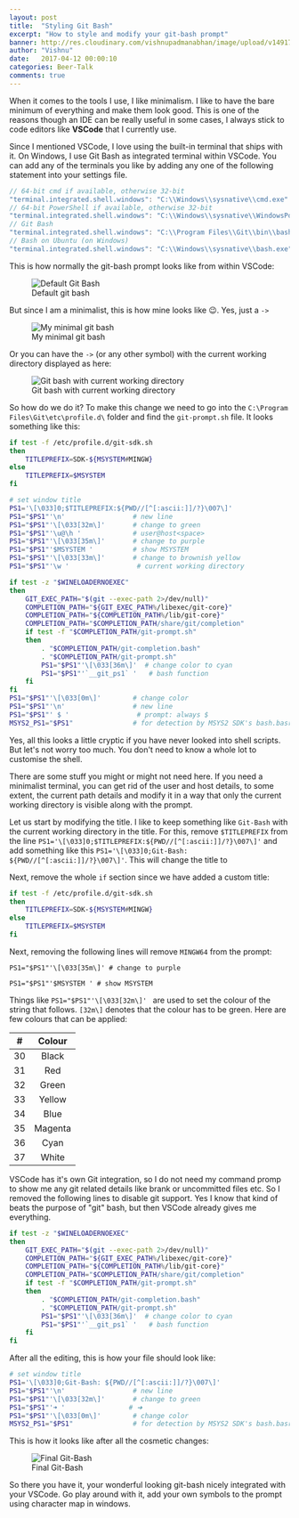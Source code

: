 ```yaml
---
layout: post
title:  "Styling Git Bash"
excerpt: "How to style and modify your git-bash prompt"
banner: http://res.cloudinary.com/vishnupadmanabhan/image/upload/v1491716273/git-win.png
author: "Vishnu"
date:   2017-04-12 00:00:10
categories: Beer-Talk
comments: true
---
```

When it comes to the tools I use, I like minimalism. I like to have the bare minimum of everything and make them look good. This is one of the reasons though an IDE can be really useful in some cases, I always stick to code editors like **VSCode** that I currently use.

Since I mentioned VSCode, I love using the built-in terminal that ships with it. On Windows, I use Git Bash as integrated terminal within VSCode. You can add any of the terminals you like by adding any one of the following statement into your settings file.

```js
// 64-bit cmd if available, otherwise 32-bit
"terminal.integrated.shell.windows": "C:\\Windows\\sysnative\\cmd.exe"
// 64-bit PowerShell if available, otherwise 32-bit
"terminal.integrated.shell.windows": "C:\\Windows\\sysnative\\WindowsPowerShell\\v1.0\\powershell.exe"
// Git Bash
"terminal.integrated.shell.windows": "C:\\Program Files\\Git\\bin\\bash.exe"
// Bash on Ubuntu (on Windows)
"terminal.integrated.shell.windows": "C:\\Windows\\sysnative\\bash.exe"
```

This is how normally the git-bash prompt looks like from within VSCode:

<figure>
  <img src="http://res.cloudinary.com/vishnupadmanabhan/image/upload/v1491753329/git/original.jpg" alt="Default Git Bash">
  <figcaption>Default git bash</figcaption>
</figure>

But since I am a minimalist, this is how mine looks like :wink:. Yes, just a `->`

<figure>
  <img src="http://res.cloudinary.com/vishnupadmanabhan/image/upload/v1491753329/git/transformed.jpg" alt="My minimal git bash">
  <figcaption>My minimal git bash</figcaption>
</figure>

Or you can have the `->` (or any other symbol) with the current working directory displayed as here:

<figure>
  <img src="http://res.cloudinary.com/vishnupadmanabhan/image/upload/v1491799242/git/withdir.jpg" alt="Git bash with current working directory">
  <figcaption>Git bash with current working directory</figcaption>
</figure>

So how do we do it? To make this change we need to go into the `C:\Program Files\Git\etc\profile.d\` folder and find the `git-prompt.sh` file. It looks something like this:

```bash
if test -f /etc/profile.d/git-sdk.sh
then
    TITLEPREFIX=SDK-${MSYSTEM#MINGW}
else
    TITLEPREFIX=$MSYSTEM
fi

# set window title
PS1='\[\033]0;$TITLEPREFIX:${PWD//[^[:ascii:]]/?}\007\]' 
PS1="$PS1"'\n'                 # new line
PS1="$PS1"'\[\033[32m\]'       # change to green
PS1="$PS1"'\u@\h '             # user@host<space>
PS1="$PS1"'\[\033[35m\]'       # change to purple 
PS1="$PS1"'$MSYSTEM '          # show MSYSTEM
PS1="$PS1"'\[\033[33m\]'       # change to brownish yellow
PS1="$PS1"'\w '                 # current working directory

if test -z "$WINELOADERNOEXEC"
then
    GIT_EXEC_PATH="$(git --exec-path 2>/dev/null)"
    COMPLETION_PATH="${GIT_EXEC_PATH%/libexec/git-core}"
    COMPLETION_PATH="${COMPLETION_PATH%/lib/git-core}"
    COMPLETION_PATH="$COMPLETION_PATH/share/git/completion"
    if test -f "$COMPLETION_PATH/git-prompt.sh"
    then
        . "$COMPLETION_PATH/git-completion.bash"
        . "$COMPLETION_PATH/git-prompt.sh"
        PS1="$PS1"'\[\033[36m\]'  # change color to cyan
        PS1="$PS1"'`__git_ps1` '   # bash function
    fi
fi
PS1="$PS1"'\[\033[0m\]'        # change color
PS1="$PS1"'\n'                 # new line
PS1="$PS1"' $ '                 # prompt: always $
MSYS2_PS1="$PS1"               # for detection by MSYS2 SDK's bash.basrc
```

Yes, all this looks a little cryptic if you have never looked into shell scripts. But let's not worry too much. You don't need to know a whole lot to customise the shell. 

There are some stuff you might or might not need here.  If you need a minimalist terminal, you can get rid of the user and host details, to some extent, the current path details and modify it in a way that only the current working directory is visible along with the prompt.

Let us start by modifying the title. I like to keep something like `Git-Bash` with the current working directory in the title. For this, remove `$TITLEPREFIX` from the line `PS1='\[\033]0;$TITLEPREFIX:${PWD//[^[:ascii:]]/?}\007\]'` and add something like this `PS1='\[\033]0;Git-Bash: ${PWD//[^[:ascii:]]/?}\007\]'`. This will change the title to 

Next, remove the whole `if` section since we have added a custom title:

```bash
if test -f /etc/profile.d/git-sdk.sh
then
    TITLEPREFIX=SDK-${MSYSTEM#MINGW}
else
    TITLEPREFIX=$MSYSTEM
fi
```

Next, removing the following lines will remove `MINGW64` from the prompt:

`PS1="$PS1"'\[\033[35m\]' # change to purple`

`PS1="$PS1"'$MSYSTEM ' # show MSYSTEM`

Things like `PS1="$PS1"'\[\033[32m\]' ` are used to set the colour of the string that follows. `[32m\]` denotes that the colour has to be green. Here are few colours that can be applied:


|  # | Colour  |
|:--:|:-------:|
| 30 | Black   |
| 31 | Red     |
| 32 | Green   |
| 33 | Yellow  |
| 34 | Blue    |
| 35 | Magenta |
| 36 | Cyan    |
| 37 | White   |

VSCode has it's own Git integration, so I do not need my command promp to show me any git related details like brank or uncommitted files etc. So I removed the following lines to disable git support. Yes I know that kind of beats the purpose of "git" bash, but then VSCode already gives me everything.

```bash
if test -z "$WINELOADERNOEXEC"
then
    GIT_EXEC_PATH="$(git --exec-path 2>/dev/null)"
    COMPLETION_PATH="${GIT_EXEC_PATH%/libexec/git-core}"
    COMPLETION_PATH="${COMPLETION_PATH%/lib/git-core}"
    COMPLETION_PATH="$COMPLETION_PATH/share/git/completion"
    if test -f "$COMPLETION_PATH/git-prompt.sh"
    then
        . "$COMPLETION_PATH/git-completion.bash"
        . "$COMPLETION_PATH/git-prompt.sh"
        PS1="$PS1"'\[\033[36m\]'  # change color to cyan
        PS1="$PS1"'`__git_ps1` '   # bash function
    fi
fi
```

After all the editing, this is how your file should look like:

```bash
# set window title
PS1='\[\033]0;Git-Bash: ${PWD//[^[:ascii:]]/?}\007\]'
PS1="$PS1"'\n'                 # new line
PS1="$PS1"'\[\033[32m\]'       # change to green
PS1="$PS1"'➜ '                # ➜
PS1="$PS1"'\[\033[0m\]'        # change color
MSYS2_PS1="$PS1"               # for detection by MSYS2 SDK's bash.basrc
```

This is how it looks like after all the cosmetic changes:

<figure>
  <img src="http://res.cloudinary.com/vishnupadmanabhan/image/upload/v1491936192/git/final.jpg" alt="Final Git-Bash">
  <figcaption>Final Git-Bash</figcaption>
</figure>

So there you have it, your wonderful looking git-bash nicely integrated with your VSCode. Go play around with it, add your own symbols to the prompt using character map in windows.